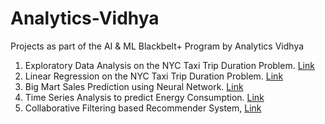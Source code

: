 # Analytics-Vidhya
Projects as part of the AI &amp; ML Blackbelt+ Program by Analytics Vidhya

1. Exploratory Data Analysis on the NYC Taxi Trip Duration Problem. [Link](https://github.com/laksharora98/Analytics-Vidhya/tree/main/EDA%20on%20NYC%20Taxi%20Trip%20Duration)
2. Linear Regression on the NYC Taxi Trip Duration Problem. [Link](https://github.com/laksharora98/Analytics-Vidhya/tree/main/Linear%20Regression%20on%20NYC%20Taxi%20Trip%20Duration)
3. Big Mart Sales Prediction using Neural Network. [Link](https://github.com/laksharora98/Analytics-Vidhya/tree/main/Neural%20Network%20for%20Big%20Mart%20Sales%20Prediction)
4. Time Series Analysis to predict Energy Consumption. [Link](https://github.com/laksharora98/Analytics-Vidhya/tree/main/Time%20Series%20Forecasting)
5. Collaborative Filtering based Recommender System, [Link](https://github.com/laksharora98/Analytics-Vidhya/tree/main/Recommender%20Systems)

